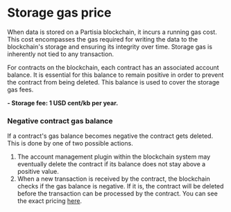 # Storage gas price

<div class="dot-navigation">
    <a class="dot-navigation__item" href="gas-pricing.html"></a>
    <a class="dot-navigation__item dot-navigation__item--active" href="storage-gas-price.html"></a>
    <a class="dot-navigation__item" href="zk-computation-gas-fees.html"></a>
    <a class="dot-navigation__item" href="how-to-get-testnet-gas.html"></a>
    <a class="dot-navigation__item" href="efficient-gas-practices.html"></a>
    <a class="dot-navigation__item" href="contract-to-contract-gas-estimation.html"></a>
    <!-- Repeat above for more dots -->
</div>

When data is stored on a Partisia blockchain, it incurs a running gas cost. This cost encompasses the gas required for writing the data to the blockchain's storage and ensuring its integrity over time. Storage gas is inherently not tied to any transaction.

For contracts on the blockchain, each contract has an associated account balance. It is essential for this balance to remain positive in order to prevent the contract from being deleted. This balance is used to cover the storage gas fees.

**- Storage fee: 1 USD cent/kb per year.**


### Negative contract gas balance
If a contract's gas balance becomes negative the contract gets deleted.
This is done by one of two possible actions. 

1. The account management plugin within the blockchain system may eventually delete the contract if its balance does not stay above a positive value. 
2. When a new transaction is received by the contract, the blockchain checks if the gas balance is negative. If it is, the contract will be deleted before the transaction can be processed by the contract. You can see the exact pricing [here](gas-pricing.md#the-cost-for-using-the-blockchain). 
